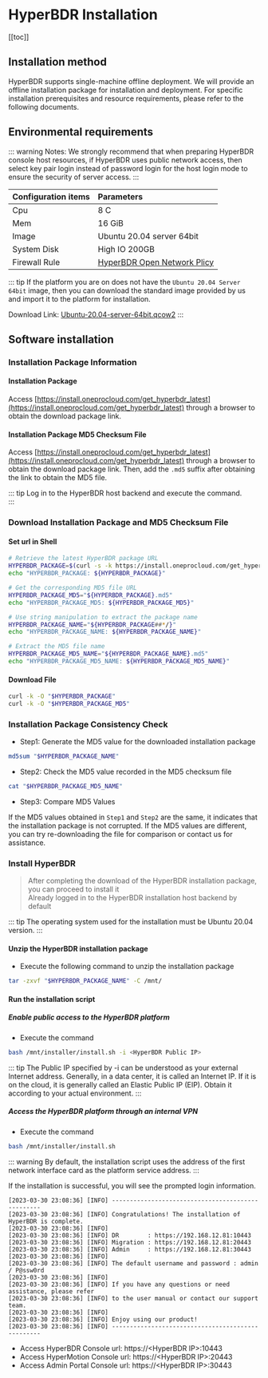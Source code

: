 # HyperBDR Installation

[[toc]]

## Installation method

HyperBDR supports single-machine offline deployment. We will provide an offline installation package for installation and deployment. For specific installation prerequisites and resource requirements, please refer to the following documents.

## Environmental requirements

::: warning
Notes: We strongly recommend that when preparing HyperBDR console host resources, if HyperBDR uses public network access, then select key pair login instead of password login for the host login mode to ensure the security of server access.
:::

| Configuration items | Parameters                                                      |
| :------------------ | :-------------------------------------------------------------- |
| Cpu                 | 8 C                                                             |
| Mem                 | 16 GiB                                                          |
| Image               | Ubuntu 20.04 server 64bit                                       |
| System Disk         | High IO 200GB                                                   |
| Firewall Rule       | [HyperBDR Open Network Plicy](https://docs.oneprocloud.com/userguide/faq/faq.html#hyperbdr-required-network-policy) |

::: tip
If the platform you are on does not have the `Ubuntu 20.04 Server 64bit` image, then you can download the standard image provided by us and import it to the platform for installation.

Download Link: [Ubuntu-20.04-server-64bit.qcow2](https://downloads.oneprocloud.com/docs_images/Ubuntu-20.04-server-64bit.qcow2)
:::

## Software installation

### Installation Package Information

#### Installation Package

Access [https://install.oneprocloud.com/get_hyperbdr_latest](https://install.oneprocloud.com/get_hyperbdr_latest) through a browser to obtain the download package link.

#### Installation Package MD5 Checksum File

Access [https://install.oneprocloud.com/get_hyperbdr_latest](https://install.oneprocloud.com/get_hyperbdr_latest) through a browser to obtain the download package link. Then, add the `.md5` suffix after obtaining the link to obtain the MD5 file.

::: tip
Log in to the HyperBDR host backend and execute the command.  
:::

### Download Installation Package and MD5 Checksum File

#### Set url in Shell

```sh
# Retrieve the latest HyperBDR package URL
HYPERBDR_PACKAGE=$(curl -s -k https://install.oneprocloud.com/get_hyperbdr_latest/latest)
echo "HYPERBDR_PACKAGE: ${HYPERBDR_PACKAGE}"

# Get the corresponding MD5 file URL
HYPERBDR_PACKAGE_MD5="${HYPERBDR_PACKAGE}.md5"
echo "HYPERBDR_PACKAGE_MD5: ${HYPERBDR_PACKAGE_MD5}"

# Use string manipulation to extract the package name
HYPERBDR_PACKAGE_NAME="${HYPERBDR_PACKAGE##*/}"
echo "HYPERBDR_PACKAGE_NAME: ${HYPERBDR_PACKAGE_NAME}"

# Extract the MD5 file name
HYPERBDR_PACKAGE_MD5_NAME="${HYPERBDR_PACKAGE_NAME}.md5"
echo "HYPERBDR_PACKAGE_MD5_NAME: ${HYPERBDR_PACKAGE_MD5_NAME}"
```
#### Download File

```sh
curl -k -O "$HYPERBDR_PACKAGE"
curl -k -O "$HYPERBDR_PACKAGE_MD5"
```
### Installation Package Consistency Check

- Step1: Generate the MD5 value for the downloaded installation package  

```sh
md5sum "$HYPERBDR_PACKAGE_NAME"
```
- Step2: Check the MD5 value recorded in the MD5 checksum file

```sh
cat "$HYPERBDR_PACKAGE_MD5_NAME"
```
- Step3: Compare MD5 Values
 
If the MD5 values obtained in `Step1` and `Step2` are the same, it indicates that the installation package is not corrupted. If the MD5 values are different, you can try re-downloading the file for comparison or contact us for assistance.

### Install HyperBDR

> After completing the download of the HyperBDR installation package, you can proceed to install it  
> Already logged in to the HyperBDR installation host backend by default

::: tip
The operating system used for the installation must be Ubuntu 20.04 version.
:::

#### Unzip the HyperBDR installation package

- Execute the following command to unzip the installation package  

```sh
tar -zxvf "$HYPERBDR_PACKAGE_NAME" -C /mnt/  
```
#### Run the installation script

##### Enable public access to the HyperBDR platform

- Execute the command  

```sh
bash /mnt/installer/install.sh -i <HyperBDR Public IP>
```

::: tip
The Public IP specified by -i can be understood as your external Internet address. Generally, in a data center, it is called an Internet IP. If it is on the cloud, it is generally called an Elastic Public IP (EIP). Obtain it according to your actual environment.
:::

##### Access the HyperBDR platform through an internal VPN

- Execute the command  

```sh
bash /mnt/installer/install.sh
```
::: warning
By default, the installation script uses the address of the first network interface card as the platform service address. 
:::

If the installation is successful, you will see the prompted login information.  

```
[2023-03-30 23:08:36] [INFO] --------------------------------------------------
[2023-03-30 23:08:36] [INFO] Congratulations! The installation of HyperBDR is complete.
[2023-03-30 23:08:36] [INFO]
[2023-03-30 23:08:36] [INFO] DR        : https://192.168.12.81:10443
[2023-03-30 23:08:36] [INFO] Migration : https://192.168.12.81:20443
[2023-03-30 23:08:36] [INFO] Admin     : https://192.168.12.81:30443
[2023-03-30 23:08:36] [INFO]
[2023-03-30 23:08:36] [INFO] The default username and password : admin / P@ssw0rd
[2023-03-30 23:08:36] [INFO]
[2023-03-30 23:08:36] [INFO] If you have any questions or need assistance, please refer
[2023-03-30 23:08:36] [INFO] to the user manual or contact our support team.
[2023-03-30 23:08:36] [INFO]
[2023-03-30 23:08:36] [INFO] Enjoy using our product!
[2023-03-30 23:08:36] [INFO] --------------------------------------------------
```
- Access HyperBDR Console       url: https://\<HyperBDR IP\>:10443
- Access HyperMotion Console    url: https://\<HyperBDR IP\>:20443
- Access Admin Portal Console   url: https://\<HyperBDR IP\>:30443